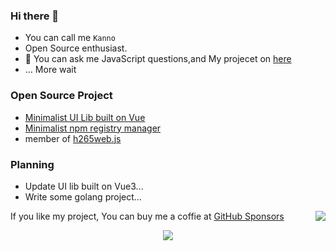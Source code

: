 
### Hi there 👋



- You can call me `Kanno`
- Open Source enthusiast.
- 💬 You can ask me JavaScript questions,and My projecet on [here](mailto:812137533@qq.com)
- ... More wait



### Open Source Project

- [Minimalist UI Lib built on Vue](https://github.com/fay-org/fect)
- [Minimalist npm registry manager](https://github.com/modern-magic/grm)
- member of [h265web.js](https://github.com/numberwolf/h265web.js) 

### Planning
- Update UI lib built on Vue3...
- Write some golang project...

<img src="https://github-readme-stats.vercel.app/api/top-langs/?username=XeryYue&layout=compact&hide=html,css,vue,c%2B%2B,smarty)](https://github.com/anuraghazra/github-readme-stats" align="right" />

If you like my project, You can buy me a coffie at [GitHub Sponsors](https://github.com/sponsors/XeryYue)


<p align="center">
  <a href="https://cdn.jsdelivr.net/gh/XeryYue/picture-bed/images/sponsors.svg">
    <img src='https://cdn.jsdelivr.net/gh/XeryYue/picture-bed/images/sponsors.svg'/>
  </a>
</p>
